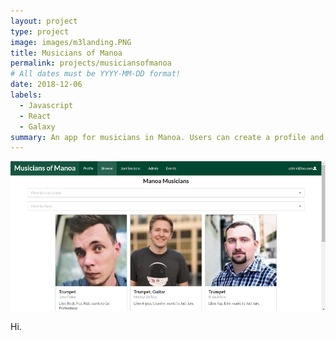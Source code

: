 ```yaml
---
layout: project
type: project
image: images/m3landing.PNG
title: Musicians of Manoa
permalink: projects/musiciansofmanoa
# All dates must be YYYY-MM-DD format!
date: 2018-12-06
labels:
  - Javascript
  - React
  - Galaxy
summary: An app for musicians in Manoa. Users can create a profile and browse other people's profile. Using this app, Musicans can gather together and have Jam Sessions, meetups where they jam out.
---
```


<img class="ui large rounded image" src="../images/m3browse.PNG">

Hi.
